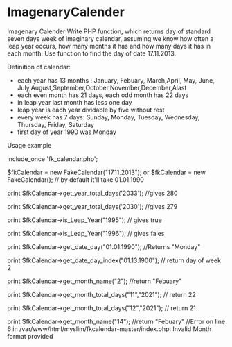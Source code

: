 # ImagenaryCalender
Imagenary Calender
Write PHP function, which returns day of standard seven days week of imaginary calendar, assuming we know how often a leap year occurs, how many months it has and how many days it has in each month. Use function to find the day of date 17.11.2013.

Definition of calendar:

- each year has 13 months : January, Febuary, March,April, May, June, July,August,September,October,November,December,Alast
- each even month has 21 days, each odd month has 22 days
- in leap year last month has less one day
- leap year is each year dividable by five without rest
- every week has 7 days: Sunday, Monday, Tuesday, Wednesday, Thursday, Friday, Saturday
- first day of year 1990 was Monday  

Usage example

include_once 'fk_calendar.php';

$fkCalendar = new FakeCalendar("17.11.2013");
or
$fkCalendar = new FakeCalendar(); // by default it'll take 01.01.1990

print $fkCalendar->get_year_total_days('2033'); //gives 280

print $fkCalendar->get_year_total_days('2030'); //gives 279

print $fkCalendar->is_Leap_Year("1995"); // gives true

print $fkCalendar->is_Leap_Year("1996"); // gives fales

print $fkCalendar->get_date_day("01.01.1990"); //Returns "Monday"

print $fkCalendar->get_date_day_index("01.13.1900"); // return day of week 2

print $fkCalendar->get_month_name("2"); //return "Febuary"

print $fkCalendar->get_month_total_days("11","2021"); // return 22

print $fkCalendar->get_month_total_days("12","2021"); // return 21

print $fkCalendar->get_month_name("14"); //return "Febuary"  //Error on line 6 in /var/www/html/myslim/fkcalendar-master/index.php: Invalid Month format provided
